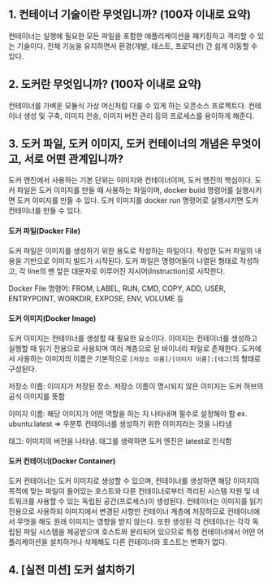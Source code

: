 ## 1. 컨테이너 기술이란 무엇입니까? (100자 이내로 요약)

컨테이너는 실행에 필요한 모든 파일을 포함한 애플리케이션을 패키징하고 격리할 수 있는 기술이다. 전체 기능을 유지하면서 환경(개발, 테스트, 프로덕션) 간 쉽게 이동할 수 있다.

## 2. 도커란 무엇입니까? (100자 이내로 요약)

컨테이너를 가벼운 모듈식 가상 머신처럼 다룰 수 있게 하는 오픈소스 프로젝트다. 컨테이너 생성 및 구축, 이미지 전송, 이미지 버전 관리 등의 프로세스를 용이하게 해준다.

## 3. 도커 파일, 도커 이미지, 도커 컨테이너의 개념은 무엇이고, 서로 어떤 관계입니까?

도커 엔진에서 사용하는 기본 단위는 이미지와 컨테이너이며, 도커 엔진의 핵심이다.
도커 파일은 도커 이미지를 만들 때 사용하는 파일이며, docker build 명령어를 실행시키면 도커 이미지를 만들 수 있다.
도커 이미지를 docker run 명령어로 실행시키면 도커 컨테이너를 만들 수 있다.

#### 도커 파일(Docker File)

도커 파일은 이미지를 생성하기 위한 용도로 작성하는 파일이다. 작성한 도커 파일의 내용을 기반으로 이미지 빌드가 시작된다. 도커 파일은 명령어들이 나열된 형태로 작성하고, 각 line의 맨 앞은 대문자로 이루어진 지시어(Instruction)로 시작한다.

Docker File 명령어: FROM, LABEL, RUN, CMD, COPY, ADD, USER, ENTRYPOINT, WORKDIR, EXPOSE, ENV, VOLUME 등

#### 도커 이미지(Docker Image)

도커 이미지는 컨테이너를 생성할 때 필요한 요소이다. 이미지는 컨테이너를 생성하고 실행할 때 읽기 전용으로 사용되며 여러 계층으로 된 바이너리 파일로 존재한다.
도커에서 사용하는 이미지의 이름은 기본적으로 `[저장소 이름]/[이미지 이름]:[태그]`의 형태로 구성된다.

저장소 이름: 이미지가 저장된 장소. 저장소 이름이 명시되지 않은 이미지는 도커 허브의 공식 이미지를 뜻함

이미지 이름: 해당 이미지가 어떤 역할을 하는 지 나타내며 필수로 설정해야 함
ex. ubuntu:latest ⇒ 우분투 컨테이너를 생성하기 위한 이미지라는 것을 나타냄

태그: 이미지의 버전을 나타냄. 태그를 생략하면 도커 엔진은 latest로 인식함

#### 도커 컨테이너(Docker Container)

도커 컨테이너는 도커 이미지로 생성할 수 있으며, 컨테이너를 생성하면 해당 이미지의 목적에 맞는 파일이 들어있는 호스트와 다른 컨테이너로부터 격리된 시스템 자원 및 네트워크를 사용할 수 있는 독립된 공간(프로세스)이 생성된다.
컨테이너는 이미지를 읽기 전용으로 사용하되 이미지에서 변경된 사항만 컨테이너 계층에 저장하므로 컨테이너에서 무엇을 해도 원래 이미지는 영향을 받지 않는다. 또한 생성된 각 컨테이너는 각각 독립된 파일 시스템을 제공받으며 호스트와 분리되어 있으므로 특정 컨테이너에서 어떤 어플리케이션을 설치하거나 삭제해도 다른 컨테이너와 호스트는 변화가 없다.

## 4. [실전 미션] 도커 설치하기
